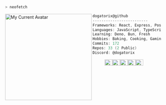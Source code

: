 ```zsh
> neofetch
```

<img align="left" src="https://dogatorix.com/avatar/728394648174723192" alt="My Current Avatar" width="280" /> 

```csharp
dogatorix@github
-------------------------
Frameworks: React, Express, PostgreSQL, Three.js
Languages: JavaScript, TypeScript, HTML, CSS, Java, C++/C#, Python
Learning: Deno, Bun, Fresh
Hobbies: Baking, Cooking, Gaming
Commits: 172
Repos: 33 (2 Public)
Discord: @dogatorix
```
<p align="left">
  &nbsp; &nbsp; &nbsp; &nbsp; &nbsp;
  <img alt="#6B5369" src="https://via.placeholder.com/15/6B5369/000000?text=+" width="25" height="20" /><img alt="#251522" src="https://via.placeholder.com/15/251522/000000?text=+" width="25" height="20" /><img alt="#402B3E" src="https://via.placeholder.com/15/402B3E/000000?text=+" width="25" height="20" /><img alt="#160C14" src="https://via.placeholder.com/15/160C14/000000?text=+" width="25" height="20" /><img alt="#090308" src="https://via.placeholder.com/15/090308/000000?text=+" width="25" height="20" />
</p>
